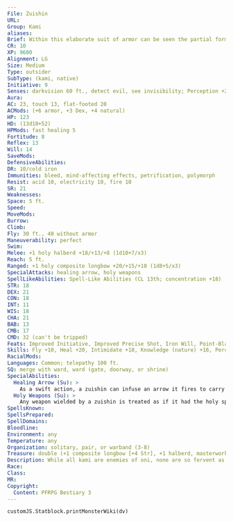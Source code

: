 ```yaml
---
File: Zuishin
URL: 
Group: Kami
aliases: 
Brief: Within this elaborate suit of armor can be seen the partial form of a determined warrior.
CR: 10
XP: 9600
Alignment: LG
Size: Medium
Type: outsider
SubType: (kami, native)
Initiative: 9
Senses: darkvision 60 ft., detect evil, see invisibility; Perception +20
Aura: 
AC: 23, touch 13, flat-footed 20
ACMods: (+6 armor, +3 Dex, +4 natural)
HP: 123
HD: (13d10+52)
HPMods: fast healing 5
Fortitude: 8
Reflex: 13
Will: 14
SaveMods: 
DefensiveAbilities: 
DR: 10/cold iron
Immunities: bleed, mind-affecting effects, petrification, polymorph
Resist: acid 10, electricity 10, fire 10
SR: 21
Weaknesses: 
Space: 5 ft.
Speed: 
MoveMods: 
Burrow: 
Climb: 
Fly: 30 ft., 40 without armor
Maneuverability: perfect
Swim: 
Melee: +1 holy halberd +18/+13/+8 (1d10+7/x3)
Reach: 5 ft.
Ranged: +1 holy composite longbow +20/+15/+10 (1d8+5/x3)
SpecialAttacks: healing arrow, holy weapons
SpellLikeAbilities: Spell-Like Abilities (CL 13th; concentration +18)  Constant-detect evil, see invisibility   At Will-cure light wounds, dimension door   3/day-alarm, breath of life, dispel magic, neutralize poison, remove curse, remove disease, restoration   1/day-dispel evil (DC 20), heal, true seeing
STR: 18
DEX: 21
CON: 18
INT: 11
WIS: 18
CHA: 21
BAB: 13
CMB: 17
CMD: 32 (can't be tripped)
Feats: Improved Initiative, Improved Precise Shot, Iron Will, Point-Blank Shot, Precise Shot, Rapid Shot, Weapon Focus (longbow)
Skills: Fly +10, Heal +20, Intimidate +18, Knowledge (nature) +16, Perception +20, Sense Motive +20, Stealth +18
RacialMods: 
Languages: Common; telepathy 100 ft.
SQ: merge with ward, ward (gate, doorway, or shrine)
SpecialAbilities:
  Healing Arrow (Su): >
    As a swift action, a zuishin can infuse an arrow it fires to carry any of the following effects: breath of life, cure light wounds, heal, neutralize poison, remove curse, remove disease, or restoration. Using one of these effects consumes a use of the same spell-like ability. The zuishin must make a touch attack to deliver the effect to the target-the target takes no damage from the arrow.
  Holy Weapons (Su): >
    Any weapon wielded by a zuishin is treated as if it had the holy special ability. A zuishin creates arrows out of nothing as part of its attacks with any bow it wields.
SpellsKnown: 
SpellsPrepared: 
SpellDomains: 
Bloodline: 
Environment: any
Temperature: any
Organization: solitary, pair, or warband (3-8)
Treasure: double (+1 composite longbow [+4 Str], +1 halberd, masterwork breastplate, other treasure)
Description: While all kami are enemies of oni, none are so fervent as the zuishin. Known also as shrine kami, zuishin take as their wards gates, doorways, religious places, and the spiritual archways known as torii, ensuring that the gates are respected. Zuishin can use many weapons, but tend to favor the bow. A zuishin treats its equipment with utmost care, viewing weapons as extensions of itself. It never discards its bow voluntarily; if the weapon is ever lost or destroyed, a zuishin can craft a new one in a month.  Zuishin treat other kami with respect, and are always willing to lend a helping hand. Creatures other than kami must earn a zuishin's trust before receiving its aid, and do so by honoring the gate it guards or providing an offering to the kami, such as a tree branch or other small piece of nature.  Zuishin manifest as suits of armor with a partly manifest warrior within, and wield glowing weapons. They stand 5 feet tall and weigh 120 pounds.
Race: 
Class: 
MR: 
Copyright:
  Content: PFRPG Bestiary 3
---
```

```dataviewjs
customJS.Statblock.printMonsterWiki(dv)
```
